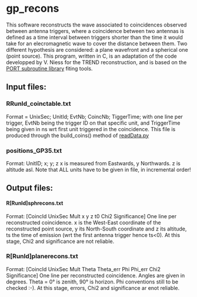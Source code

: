 # gp_recons

This software reconstructs the wave associated to coincidences observed between antenna triggers, where a coincidence between two antennas is defined as a time interval between triggers shorter than the time it would take for an elecromagnetic wave to cover the distance between them. Two different hypothesis are considered: a plane wavefront and a spherical one (point source).
This program, written in C,   is an adaptation of the code developped by V. Niess for the TREND reconstruction, and is based on the [PORT subroutine library](http://www.netlib.org/port/) fiting tools.

## Input files: 
### RRunId_coinctable.txt
Format = UnixSec; UnitId; EvtNb; CoincNb; TiggerTime; 
with one line per trigger, EvtNb being the trigger ID on that specific unit, and TriggerTime being given in ns wrt first unit triggered in the coincidence. This file is produced through the build_coins() method of [readData.py](https://github.com/TREND50/gp_ana/blob/master/readData.py)

### positions_GP35.txt
Format: UnitID; x; y; z 
x is measured from Eastwards, y Northwards. z is altitude asl. 
Note that ALL units have to be given in file, in incremental order!

## Output files: 

#### R[RunId]sphrecons.txt
Format: [CoincId UnixSec Mult x y z t0 Chi2 Significance]
One line per reconstructed coincidence. x is the West-East coordinate of the reconstructed point source, y its North-South coordinate and z its altitude, ts the time of emission (wrt the first antenna trigger hence ts<0). At this stage, Chi2 and significance are not reliable.

### R[RunId]planerecons.txt
Format: [CoincId UnixSec Mult Theta Theta_err Phi Phi_err Chi2 Significance]
One line per reconstructed coincidence. Angles are given in degrees. Theta = 0° is zenith, 90° is horizon. Phi conventions still to be checked :-).  At this stage, errors, Chi2 and significance ar enot reliable.
